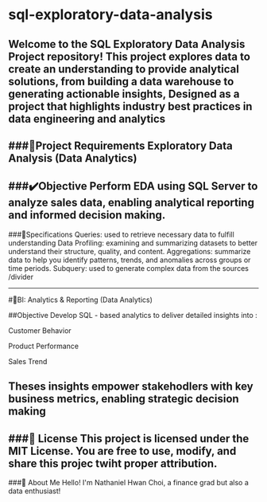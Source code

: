 # sql-exploratory-data-analysis
Welcome to the SQL Exploratory Data Analysis Project repository! This project explores data  to create an understanding to provide analytical solutions, from building a data warehouse to generating actionable insights, Designed as a project that highlights industry best practices in data engineering and analytics
-
###📝Project Requirements
Exploratory Data Analysis (Data Analytics) 
-
###✔️Objective
Perform EDA using SQL Server to analyze sales data, enabling analytical reporting and informed decision making.
-
###🧮Specifications
Queries: used to retrieve necessary data to fulfill understanding
Data Profiling: examining and summarizing datasets to better understand their structure, quality, and content.
Aggregations: summarize data to help you identify patterns, trends, and anomalies across groups or time periods.
Subquery: used to generate complex data from the sources 
/divider

----
#🎯BI: Analytics & Reporting (Data Analytics) 

##Objective
Develop SQL - based analytics to deliver detailed insights into :

Customer Behavior

Product Performance

Sales Trend

Theses insights empower stakehodlers with key business metrics, enabling strategic decision making
-
###🚧 License
This project is licensed under the MIT License. You are free to use, modify, and share this projec twiht proper attribution.
-
###🎁 About Me
Hello! I'm Nathaniel Hwan Choi, a finance grad but also a data enthusiast!
